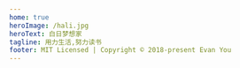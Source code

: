 ```yaml
---
home: true
heroImage: /hali.jpg
heroText: 白日梦想家
tagline: 用力生活,努力读书
footer: MIT Licensed | Copyright © 2018-present Evan You
---
```

